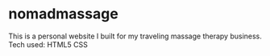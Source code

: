 # nomadmassage

This is a personal website I built for my traveling massage therapy business.
Tech used:
HTML5
CSS
